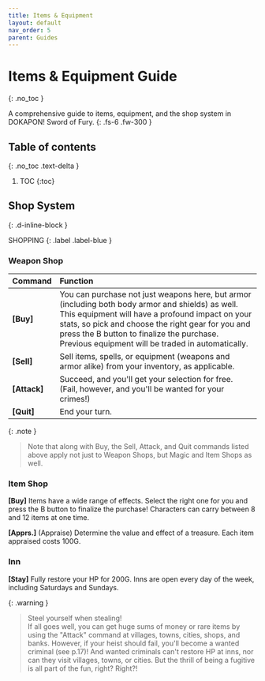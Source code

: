 ```yaml
---
title: Items & Equipment
layout: default
nav_order: 5
parent: Guides
---
```


# Items & Equipment Guide
{: .no_toc }

A comprehensive guide to items, equipment, and the shop system in DOKAPON! Sword of Fury.
{: .fs-6 .fw-300 }

## Table of contents
{: .no_toc .text-delta }

1. TOC
{:toc}

## Shop System
{: .d-inline-block }

SHOPPING
{: .label .label-blue }

### Weapon Shop

| Command | Function |
|:--------|:---------|
| **[Buy]** | You can purchase not just weapons here, but armor (including both body armor and shields) as well. This equipment will have a profound impact on your stats, so pick and choose the right gear for you and press the B button to finalize the purchase. Previous equipment will be traded in automatically. |
| **[Sell]** | Sell items, spells, or equipment (weapons and armor alike) from your inventory, as applicable. |
| **[Attack]** | Succeed, and you'll get your selection for free. (Fail, however, and you'll be wanted for your crimes!) |
| **[Quit]** | End your turn. |

{: .note }
> Note that along with Buy, the Sell, Attack, and Quit commands listed above apply not just to Weapon Shops, but Magic and Item Shops as well.

### Item Shop

**[Buy]** Items have a wide range of effects. Select the right one for you and press the B button to finalize the purchase! Characters can carry between 8 and 12 items at one time.

**[Apprs.]** (Appraise) Determine the value and effect of a treasure. Each item appraised costs 100G.

### Inn

**[Stay]** Fully restore your HP for 200G. Inns are open every day of the week, including Saturdays and Sundays.

{: .warning }
> Steel yourself when stealing!  
> If all goes well, you can get huge sums of money or rare items by using the "Attack" command at villages, towns, cities, shops, and banks. However, if your heist should fail, you'll become a wanted criminal (see p.17)! And wanted criminals can't restore HP at inns, nor can they visit villages, towns, or cities. But the thrill of being a fugitive is all part of the fun, right? Right?! 